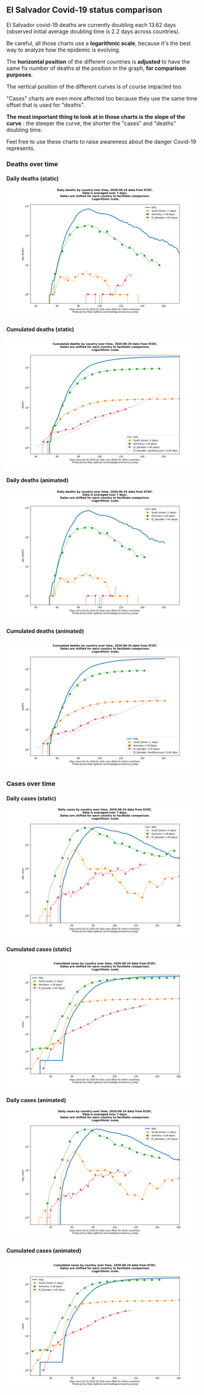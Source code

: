## El Salvador Covid-19 status comparison 

El Salvador covid-19 deaths are currently doubling each 13.62 days (observed initial average doubling time is 2.2 days across countries).



Be careful, all those charts use a **logarithmic scale**, because it's the best way to analyze how the epidemic is evolving.
 
The **horizontal position** of the different countries is **adjusted** to have the same fix number of deaths at the position in the graph, **for comparison purposes**.

The vertical position of the different curves is of course impacted too.

"Cases" charts are even more affected too because they use the same time offset that is used for "deaths".

**The most important thing to look at in those charts is the slope of the curve** : the steeper the curve, the shorter the "cases" and "deaths" doubling time.

Feel free to use these charts to raise awareness about the danger Covid-19 represents. 


 
### Deaths over time
 
#### Daily deaths (static)
![El Salvador covid-19 daily deaths static chart](https://raw.githubusercontent.com/madlag/coronavirus_study/master/notebooks/graphs/2020-06-24/countries/El_Salvador/2020-06-24_El_Salvador_day_deaths.png "El Salvador covid-19 day_deaths static chart")   
 
#### Cumulated deaths (static)
![El Salvador covid-19 cumulated deaths static chart](https://raw.githubusercontent.com/madlag/coronavirus_study/master/notebooks/graphs/2020-06-24/countries/El_Salvador/2020-06-24_El_Salvador_deaths.png "El Salvador covid-19 deaths static chart")   
 
#### Daily deaths (animated)
![El Salvador covid-19 daily deaths animated chart](https://raw.githubusercontent.com/madlag/coronavirus_study/master/notebooks/graphs/2020-06-24/countries/El_Salvador/2020-06-24_El_Salvador_day_deaths.gif "El Salvador covid-19 day_deaths animated chart")   
 
#### Cumulated deaths (animated)
![El Salvador covid-19 cumulated deaths animated chart](https://raw.githubusercontent.com/madlag/coronavirus_study/master/notebooks/graphs/2020-06-24/countries/El_Salvador/2020-06-24_El_Salvador_deaths.gif "El Salvador covid-19 deaths animated chart")   

 
### Cases over time
 
#### Daily cases (static)
![El Salvador covid-19 daily cases static chart](https://raw.githubusercontent.com/madlag/coronavirus_study/master/notebooks/graphs/2020-06-24/countries/El_Salvador/2020-06-24_El_Salvador_day_cases.png "El Salvador covid-19 day_cases static chart")   
 
#### Cumulated cases (static)
![El Salvador covid-19 cumulated cases static chart](https://raw.githubusercontent.com/madlag/coronavirus_study/master/notebooks/graphs/2020-06-24/countries/El_Salvador/2020-06-24_El_Salvador_cases.png "El Salvador covid-19 cases static chart")   
 
#### Daily cases (animated)
![El Salvador covid-19 daily cases animated chart](https://raw.githubusercontent.com/madlag/coronavirus_study/master/notebooks/graphs/2020-06-24/countries/El_Salvador/2020-06-24_El_Salvador_day_cases.gif "El Salvador covid-19 day_cases animated chart")   
 
#### Cumulated cases (animated)
![El Salvador covid-19 cumulated cases animated chart](https://raw.githubusercontent.com/madlag/coronavirus_study/master/notebooks/graphs/2020-06-24/countries/El_Salvador/2020-06-24_El_Salvador_cases.gif "El Salvador covid-19 cases animated chart")   


